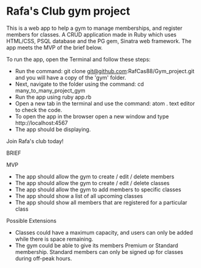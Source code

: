 # Rafa's Club gym project
This is a web app to help a gym to manage memberships, and register members for classes. A CRUD application made in Ruby which uses HTML/CSS, PSQL database and the PG gem, Sinatra web framework. The app meets the MVP of the brief below.

To run the app, open the Terminal and follow these steps:
- Run the command: git clone git@github.com:RafCas88/Gym_project.git and you will have a copy of the 'gym' folder.
- Next, navigate to the folder using the command: cd many_to_many_project_gym
- Run the app using ruby app.rb
- Open a new tab in the terminal and use the command: atom . text editor to check the code. 
- To open the app in the browser open a new window and type http://localhost:4567
- The app should be displaying.

Join Rafa's club today!

BRIEF

MVP

- The app should allow the gym to create / edit / delete members
- The app should allow the gym to create / edit / delete classes
- The app should allow the gym to add members to specific classes
- The app should show a list of all upcoming classes
- The app should show all members that are registered for a particular class

Possible Extensions
- Classes could have a maximum capacity, and users can only be added while there is space remaining.
- The gym could be able to give its members Premium or Standard membership. Standard members can only be signed up for classes during off-peak hours.
